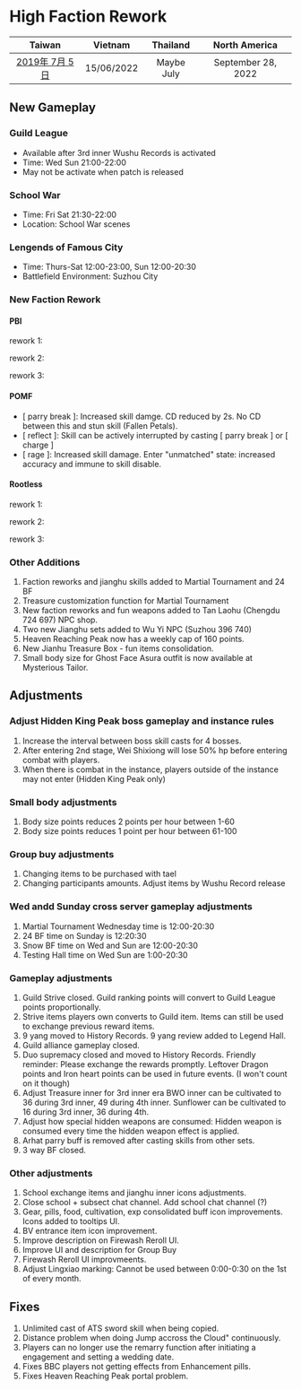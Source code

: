 # High Faction Rework

| Taiwan | Vietnam | Thailand | North America |
| :-: | :-: | :-: | :-: |
| [2019年 7月 5日](http://9y.bfage.com/news/detail/2104) | 15/06/2022 | Maybe July | September 28, 2022 |

## New Gameplay
### Guild League
- Available after 3rd inner Wushu Records is activated
- Time: Wed Sun 21:00-22:00
- May not be activate when patch is released

### School War
- Time: Fri Sat 21:30-22:00
- Location: School War scenes

### Lengends of Famous City
- Time: Thurs-Sat 12:00-23:00, Sun 12:00-20:30
- Battlefield Environment: Suzhou City

### New Faction Rework
#### PBI
rework 1:

rework 2:

rework 3:

#### POMF
- [ parry break ]: Increased skill damge. CD reduced by 2s. No CD between this and stun skill (Fallen Petals).
- [ reflect ]: Skill can be actively interrupted by casting [ parry break ] or [ charge ]
- [ rage ]: Increased skill damage. Enter "unmatched" state: increased accuracy and immune to skill disable.

#### Rootless
rework 1:

rework 2:

rework 3:

### Other Additions
1. Faction reworks and jianghu skills added to Martial Tournament and 24 BF
1. Treasure customization function for Martial Tournament
1. New faction reworks and fun weapons added to Tan Laohu (Chengdu 724 697) NPC shop.
1. Two new Jianghu sets added to Wu Yi NPC (Suzhou 396 740)
1. Heaven Reaching Peak now has a weekly cap of 160 points.
1. New Jianhu Treasure Box - fun items consolidation.
1. Small body size for Ghost Face Asura outfit is now available at Mysterious Tailor.

## Adjustments
### Adjust Hidden King Peak boss gameplay and instance rules
1. Increase the interval between boss skill casts for 4 bosses.
1. After entering 2nd stage, Wei Shixiong will lose 50% hp before entering combat with players.
1. When there is combat in the instance, players outside of the instance may not enter (Hidden King Peak only)

### Small body adjustments
1. Body size points reduces 2 points per hour between 1-60
1. Body size points reduces 1 point per hour between 61-100

### Group buy adjustments
1. Changing items to be purchased with tael
1. Changing participants amounts. Adjust items by Wushu Record release

### Wed andd Sunday cross server gameplay adjustments
1. Martial Tournament Wednesday time is 12:00-20:30
1. 24 BF time on Sunday is 12:20:30
1. Snow BF time on Wed and Sun are 12:00-20:30
1. Testing Hall time on Wed Sun are 1:00-20:30

### Gameplay adjustments
1. Guild Strive closed. Guild ranking points will convert to Guild League points proportionally.
1. Strive items players own converts to Guild item. Items can still be used to exchange previous reward items.
1. 9 yang moved to History Records. 9 yang review added to Legend Hall.
1. Guild alliance gameplay closed.
1. Duo supremacy closed and moved to History Records.
Friendly reminder: Please exchange the rewards promptly. Leftover Dragon points and Iron heart points can be used in future events. (I won't count on it though)
1. Adjust Treasure inner for 3rd inner era
BWO inner can be cultivated to 36 during 3rd inner, 49 during 4th inner.
Sunflower can be cultivated to 16 during 3rd inner, 36 during 4th.
1. Adjust how special hidden weapons are consumed:
Hidden weapon is consumed every time the hidden weapon effect is applied.
1. Arhat parry buff is removed after casting skills from other sets.
1. 3 way BF closed.

### Other adjustments
1. School exchange items and jianghu inner icons adjustments.
1. Close school + subsect chat channel. Add school chat channel (?)
1. Gear, pills, food, cultivation, exp consolidated buff icon improvements. Icons added to tooltips UI.
1. BV entrance item icon improvement.
1. Improve description on Firewash Reroll UI.
1. Improve UI and description for Group Buy
1. Firewash Reroll UI improvmeents.
1. Adjust Lingxiao marking: Cannot be used between 0:00-0:30 on the 1st of every month.

## Fixes
1. Unlimited cast of ATS sword skill when being copied.
1. Distance problem when doing Jump accross the Cloud" continuously.
1. Players can no longer use the remarry function after initiating a engagement and setting a wedding date.
1. Fixes BBC players not getting effects from Enhancement pills.
1. Fixes Heaven Reaching Peak portal problem.
